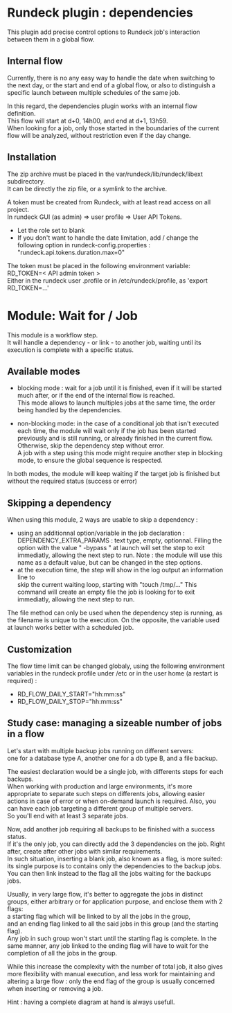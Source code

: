 Rundeck plugin : dependencies
======

This plugin add precise control options to Rundeck job's interaction between them
in a global flow. 


Internal flow
------
Currently, there is no any easy way to handle the date when switching to the next 
day, or the start and end of a global flow, or also to distinguish a specific 
launch between multiple schedules of the same job.

In this regard, the dependencies plugin works with an internal flow definition.  
This flow will start at d+0, 14h00, and end at d+1, 13h59.  
When looking for a job, only those started in the boundaries of the current flow
will be analyzed, without restriction even if the day change.


Installation
------
The zip archive must be placed in the var/rundeck/lib/rundeck/libext subdirectory.  
It can be directly the zip file, or a symlink to the archive.

A token must be created from Rundeck, with at least read access on all project.  
In rundeck GUI (as admin) => user profile => User API Tokens.  
- Let the role set to blank
- If you don't want to handle the date limitation, add / change the following option
in rundeck-config.properties : "rundeck.api.tokens.duration.max=0" 

The token must be placed in the following environment variable:  
RD_TOKEN=< API admin token >  
Either in the rundeck user .profile  or in /etc/rundeck/profile, as 'export RD_TOKEN=...'


Module: Wait for / Job
======
This module is a workflow step.  
It will handle a dependency - or link - to another job, waiting until its execution is 
complete with a specific status.


Available modes 
------
* blocking mode : wait for a job until it is finished, even if it will be started 
much after, or if the end of the internal flow is reached.  
This mode allows to launch multiples jobs at the same time, the order being handled 
by the dependencies.

* non-blocking mode: in the case of a conditional job that isn't executed each 
time, the module will wait only if the job has been started previously and is still 
running, or already finished in the current flow.  
Otherwise, skip the dependency step without error.  
A job with a step using this mode might require another step in blocking mode, 
to ensure the global sequence is respected.

In both modes, the module will keep waiting if the target job is finished but 
without the required status (success or error)


Skipping a dependency
------
When using this module, 2 ways are usable to skip a dependency :

- using an additionnal option/variable in the job declaration :
DEPENDENCY_EXTRA_PARAMS : text type, empty, optionnal.
Filling the option with the value " -bypass " at launch will set the step to exit 
immediatly, allowing the next step to run.
Note : the  module will use this name as a default value, but can be changed in the 
step options.
- at the execution time, the step will show in the log output an information line to  
skip the current waiting loop, starting with "touch /tmp/..."
This command will create an empty file the job is looking for to exit immediatly, 
allowing the next step to run.

The file method can only be used when the dependency step is running, as the filename
is unique to the execution. On the opposite, the variable used at launch works better 
with a scheduled job.


Customization
------
The flow time limit can be changed globaly, using the following environment variables 
in the rundeck profile under /etc or in the user home (a restart is required) :
- RD_FLOW_DAILY_START="hh:mm:ss"
- RD_FLOW_DAILY_STOP="hh:mm:ss"


 Study case: managing a sizeable number of jobs in a flow
------
Let's start with multiple backup jobs running on different servers:  
one for a database type A, another one for a db type B, and a file backup.

The easiest declaration would be a single job, with differents steps for each 
backups.  
When working with production and large environments, it's more appropriate
to separate such steps on differents jobs, allowing easier actions in case of 
error or when on-demand launch is required. 
Also, you can have each job targeting a different group of multiple servers.  
So you'll end with at least 3 separate jobs.

Now, add another job requiring all backups to be finished with a success status.  
If it's the only job, you can directly add the 3 dependencies on the job. 
Right after, create after other jobs with similar requirements.  
In such situation, inserting a blank job, also known as a flag, is more suited:  
its single purpose is to contains only the dependencies to the backup jobs.  
You can then link  instead to the flag all the jobs waiting for the backups jobs.

Usually, in very large flow, it's better to aggregate the jobs in distinct groups, 
either arbitrary or for application purpose, and enclose them with 2 flags:   
a starting flag which will be linked to by all the jobs in the group,  
and an ending flag linked to all the said jobs in this group (and the starting flag).  
Any job in such group won't start until the starting flag is complete. In the same 
manner, any job linked to the ending flag will have to wait for the completion of 
all the jobs in the group.

While this increase the complexity with the number of total job, it also gives 
more flexibility with manual execution, and less work for maintaining and altering 
a large flow : only the end flag of the group is usually concerned when inserting 
or removing a job.

Hint : having a complete diagram at hand is always usefull.
